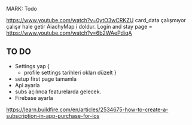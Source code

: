 MARK: Todo

https://www.youtube.com/watch?v=0ytO3wCRKZU
card_data çalışmıyor çalışır hale getir
AiachyMap i doldur.
Login and stay page = https://www.youtube.com/watch?v=6b2WAePdiqA

TO DO
------------
- Settings yap {
    - profile settings tarihleri okları düzelt
    }
- setup first page tamamla
- Api ayarla
- subs açılınca featurelarda gelecek. 
- Firebase ayarla

https://learn.buildfire.com/en/articles/2534675-how-to-create-a-subscription-in-app-purchase-for-ios

